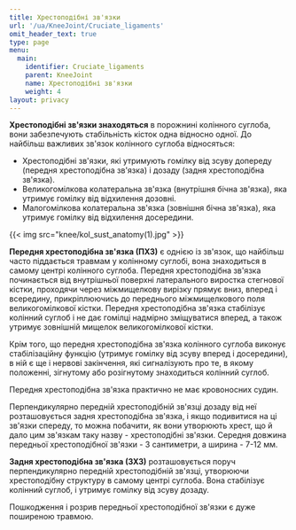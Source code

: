 ```yaml
---
title: Хрестоподібні зв'язки
url: '/ua/KneeJoint/Cruciate_ligaments'
omit_header_text: true
type: page
menu:
  main:
    identifier: Cruciate_ligaments
    parent: KneeJoint
    name: Хрестоподібні зв'язки
    weight: 4
layout: privacy
---
```


**Хрестоподібні зв'язки знаходяться** в порожнині колінного суглоба, вони забезпечують стабільність кісток одна відносно одної. До найбільш важливих зв'язок колінного суглоба відносяться:
- Хрестоподібні зв'язки, які утримують гомілку від зсуву допереду (передня хрестоподібна зв'язка) і дозаду (задня хрестоподібна зв'язка).
- Великогомілкова колатеральна зв'язка (внутрішня бічна зв'язка), яка утримує гомілку від відхилення дозовні.
- Малогомілкова колатеральна зв'язка (зовнішня бічна зв'язка), яка утримує гомілку від відхилення досередини.

{{< img src="knee/kol_sust_anatomy(1).jpg" >}}

**Передня хрестоподібна зв'язка (ПХЗ)** є однією із зв'язок, що найбільш часто піддається травмам у колінному суглобі, вона знаходиться в самому центрі колінного суглоба. Передня хрестоподібна зв'язка починається від внутрішньої поверхні латерального виростка стегнової кістки, проходячи через міжмищелкову вирізку прямує вниз, вперед і всередину, прикріплюючись до переднього міжмищелкового поля великогомілкової кістки. Передня хрестоподібна зв'язка стабілізує колінний суглоб і не дає гомілці надмірно зміщуватися вперед, а також утримує зовнішній мищелок великогомілкової кістки.

Крім того, що передня хрестоподібна зв'язка колінного суглоба виконує стабілізаційну функцію (утримує гомілку від зсуву вперед і досередини), в ній є ще і нервові закінчення, які сигналізують про те, в якому положенні, зігнутому або розігнутому знаходиться колінний суглоб.

Передня хрестоподібна зв'язка практично не має кровоносних судин.

Перпендикулярно передній хрестоподібній зв'язці дозаду від неї розташовується задня хрестоподібна зв'язка, і якщо подивитися на ці зв'язки спереду, то можна побачити, як вони утворюють хрест, що й дало цим зв'язкам таку назву - хрестоподібні зв'язки. Середня довжина передньої хрестоподібної зв'язки - 3 сантиметри, а ширина - 7-12 мм.

**Задня хрестоподібна зв'язка (ЗХЗ)** розташовується поруч перпендикулярно передній хрестоподібній зв'язці, утворюючи хрестоподібну структуру в самому центрі суглоба. Вона стабілізує колінний суглоб, і утримує гомілку від зсуву дозаду.

Пошкодження і розрив передньої хрестоподібної зв'язки є дуже поширеною травмою.
